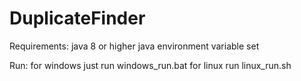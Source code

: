 # DuplicateFinder

Requirements: 
java 8 or higher
java environment variable set

Run:
for windows just run windows_run.bat
for linux run linux_run.sh